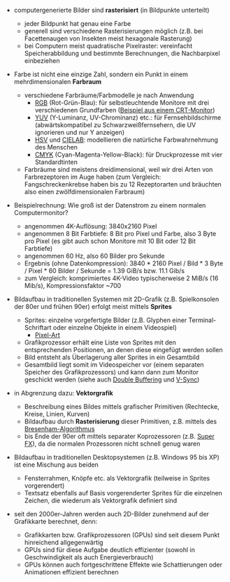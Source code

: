 * computergenerierte Bilder sind **rasterisiert** (in Bildpunkte unterteilt)
    * jeder Bildpunkt hat genau eine Farbe
    * generell sind verschiedene Rasterisierungen möglich (z.B. bei Facettenaugen von Insekten meist hexagonale Rasterung)
    * bei Computern meist quadratische Pixelraster: vereinfacht Speicherabbildung und bestimmte Berechnungen, die Nachbarpixel einbeziehen
* Farbe ist nicht eine einzige Zahl, sondern ein Punkt in einem mehrdimensionalen **Farbraum**
    * verschiedene Farbräume/Farbmodelle je nach Anwendung
        * [RGB](https://de.wikipedia.org/wiki/RGB-Farbraum ) (Rot-Grün-Blau): für selbstleuchtende Monitore mit drei verschiedenen Grundfarben ([Beispiel aus einem CRT-Monitor](https://commons.wikimedia.org/wiki/File:Lochmaske_makro.jpg ))
        * [YUV](https://de.wikipedia.org/wiki/YUV-Farbmodell ) (Y-Luminanz, UV-Chrominanz) etc.: für Fernsehbildschirme (abwärtskompatibel zu Schwarzweißfernsehern, die UV ignorieren und nur Y anzeigen)
        * [HSV](https://de.wikipedia.org/wiki/HSV-Farbraum ) und [CIELAB](https://de.wikipedia.org/wiki/Lab-Farbraum ): modellieren die natürliche Farbwahrnehmung des Menschen
        * [CMYK](https://de.wikipedia.org/wiki/CMYK-Farbmodell ) (Cyan-Magenta-Yellow-Black): für Druckprozesse mit vier Standardtinten
    * Farbräume sind meistens dreidimensional, weil wir drei Arten von Farbrezeptoren im Auge haben (zum Vergleich: Fangschreckenkrebse haben bis zu 12 Rezeptorarten und bräuchten also einen zwölfdimensionalen Farbraum)
* Beispielrechnung: Wie groß ist der Datenstrom zu einem normalen Computermonitor?
    * angenommen 4K-Auflösung: 3840x2160 Pixel
    * angenommen 8 Bit Farbtiefe: 8 Bit pro Pixel und Farbe, also 3 Byte pro Pixel (es gibt auch schon Monitore mit 10 Bit oder 12 Bit Farbtiefe)
    * angenommen 60 Hz, also 60 Bilder pro Sekunde
    * Ergebnis (ohne Datenkompression): 3840 \* 2160 Pixel / Bild \* 3 Byte / Pixel \* 60 Bilder / Sekunde = 1.39 GiB/s bzw. 11.1 Gib/s
    * zum Vergleich: komprimiertes 4K-Video typischerweise 2 MiB/s (16 Mib/s), Kompressionsfaktor ~700

* Bildaufbau in traditionellen Systemen mit 2D-Grafik (z.B. Spielkonsolen der 80er und frühen 90er) erfolgt meist mittels **Sprites**
    * Sprites: einzelne vorgefertigte Bilder (z.B. Glyphen einer Terminal-Schriftart oder einzelne Objekte in einem Videospiel)
        * [Pixel-Art](https://en.wikipedia.org/wiki/Pixel_art )
    * Grafikprozessor erhält eine Liste von Sprites mit den entsprechenden Positionen, an denen diese eingefügt werden sollen
    * Bild entsteht als Überlagerung aller Sprites in ein Gesamtbild
    * Gesamtbild liegt somit im Videospeicher vor (einem separaten Speicher des Grafikprozessors) und kann dann zum Monitor geschickt werden (siehe auch [Double Buffering](https://de.wikipedia.org/wiki/Doppelpufferung ) und [V-Sync](https://de.wikipedia.org/wiki/Vertikale_Synchronisation ))

* in Abgrenzung dazu: **Vektorgrafik**
    * Beschreibung eines Bildes mittels grafischer Primitiven (Rechtecke, Kreise, Linien, Kurven)
    * Bildaufbau durch **Rasterisierung** dieser Primitiven, z.B. mittels des [Bresenham-Algorithmus](https://de.wikipedia.org/wiki/Bresenham-Algorithmus )
    * bis Ende der 90er oft mittels separater Koprozessoren (z.B. [Super FX](https://de.wikipedia.org/wiki/Super_FX )), da die normalen Prozessoren nicht schnell genug waren

* Bildaufbau in traditionellen Desktopsystemen (z.B. Windows 95 bis XP) ist eine Mischung aus beiden
    * Fensterrahmen, Knöpfe etc. als Vektorgrafik (teilweise in Sprites vorgerendert)
    * Textsatz ebenfalls auf Basis vorgerenderter Sprites für die einzelnen Zeichen, die wiederum als Vektorgrafik definiert sind
* seit den 2000er-Jahren werden auch 2D-Bilder zunehmend auf der Grafikkarte berechnet, denn:
    * Grafikkarten bzw. Grafikprozessoren (GPUs) sind seit diesem Punkt hinreichend allgegenwärtig
    * GPUs sind für diese Aufgabe deutlich effizienter (sowohl in Geschwindigkeit als auch Energieverbrauch)
    * GPUs können auch fortgeschrittene Effekte wie Schattierungen oder Animationen effizient berechnen
